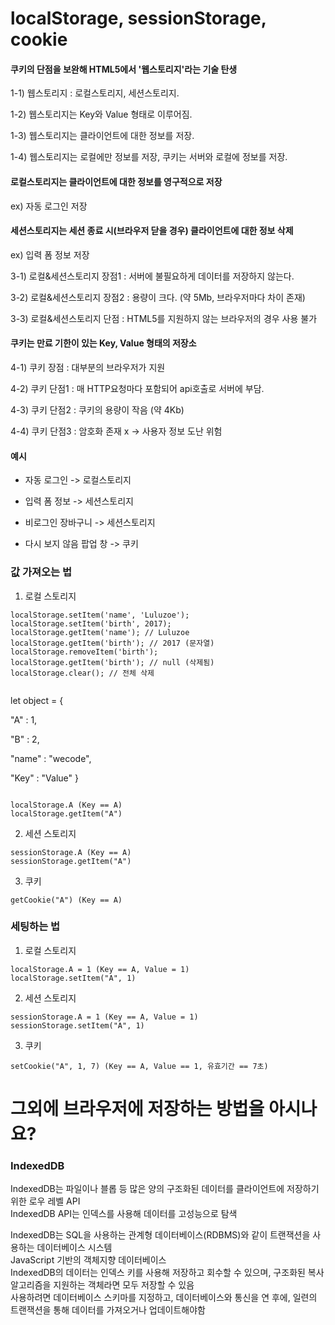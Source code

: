 # localStorage, sessionStorage, cookie
#### 쿠키의 단점을 보완해 HTML5에서 '웹스토리지'라는 기술 탄생
1-1) 웹스토리지 : 로컬스토리지, 세션스토리지.

1-2) 웹스토리지는 Key와 Value 형태로 이루어짐.

1-3) 웹스토리지는 클라이언트에 대한 정보를 저장.

1-4) 웹스토리지는 로컬에만 정보를 저장, 쿠키는 서버와 로컬에 정보를 저장.

#### 로컬스토리지는 클라이언트에 대한 정보를 영구적으로 저장
ex) 자동 로그인 저장

#### 세션스토리지는 세션 종료 시(브라우저 닫을 경우) 클라이언트에 대한 정보 삭제
ex) 입력 폼 정보 저장

3-1) 로컬&세션스토리지 장점1 : 서버에 불필요하게 데이터를 저장하지 않는다.

3-2) 로컬&세션스토리지 장점2 : 용량이 크다. (약 5Mb, 브라우저마다 차이 존재)

3-3) 로컬&세션스토리지 단점 : HTML5를 지원하지 않는 브라우저의 경우 사용 불가

#### 쿠키는 만료 기한이 있는 Key, Value 형태의 저장소
4-1) 쿠키 장점 : 대부분의 브라우저가 지원

4-2) 쿠키 단점1 : 매 HTTP요청마다 포함되어 api호출로 서버에 부담.

4-3) 쿠키 단점2 : 쿠키의 용량이 작음 (약 4Kb)

4-4) 쿠키 단점3 : 암호화 존재 x -> 사용자 정보 도난 위험

#### 예시
- 자동 로그인 -> 로컬스토리지

- 입력 폼 정보 -> 세션스토리지

- 비로그인 장바구니 -> 세션스토리지

- 다시 보지 않음 팝업 창 -> 쿠키

### 값 가져오는 법

1. 로컬 스토리지
```
localStorage.setItem('name', 'Luluzoe');
localStorage.setItem('birth', 2017);
localStorage.getItem('name'); // Luluzoe
localStorage.getItem('birth'); // 2017 (문자열)
localStorage.removeItem('birth');
localStorage.getItem('birth'); // null (삭제됨)
localStorage.clear(); // 전체 삭제
```
```
```
let object = {

"A" : 1,

"B" : 2,

"name" : "wecode",

"Key" : "Value"
}
```
```
```
localStorage.A (Key == A)
localStorage.getItem("A")
```
2. 세션 스토리지
```
sessionStorage.A (Key == A)
sessionStorage.getItem("A")
```
3. 쿠키
```
getCookie("A") (Key == A)
```
### 세팅하는 법
1. 로컬 스토리지
```
localStorage.A = 1 (Key == A, Value = 1)
localStorage.setItem("A", 1)
```
2. 세션 스토리지
```
sessionStorage.A = 1 (Key == A, Value = 1)
sessionStorage.setItem("A", 1)
```
3. 쿠키
```
setCookie("A", 1, 7) (Key == A, Value == 1, 유효기간 == 7초)
```


# 그외에 브라우저에 저장하는 방법을 아시나요?
### IndexedDB
IndexedDB는 파일이나 블롭 등 많은 양의 구조화된 데이터를 클라이언트에 저장하기 위한 로우 레벨 API   
IndexedDB API는 인덱스를 사용해 데이터를 고성능으로 탐색   
   
IndexedDB는 SQL을 사용하는 관계형 데이터베이스(RDBMS)와 같이 트랜잭션을 사용하는 데이터베이스 시스템   
JavaScript 기반의 객체지향 데이터베이스   
IndexedDB의 데이터는 인덱스 키를 사용해 저장하고 회수할 수 있으며, 구조화된 복사 알고리즘을 지원하는 객체라면 모두 저장할 수 있음   
사용하려면 데이터베이스 스키마를 지정하고, 데이터베이스와 통신을 연 후에, 일련의 트랜잭션을 통해 데이터를 가져오거나 업데이트해야함
